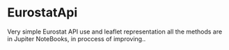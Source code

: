 # EurostatApi
Very simple Eurostat API use and leaflet representation all the methods are in Jupiter NoteBooks, in proccess of improving..
